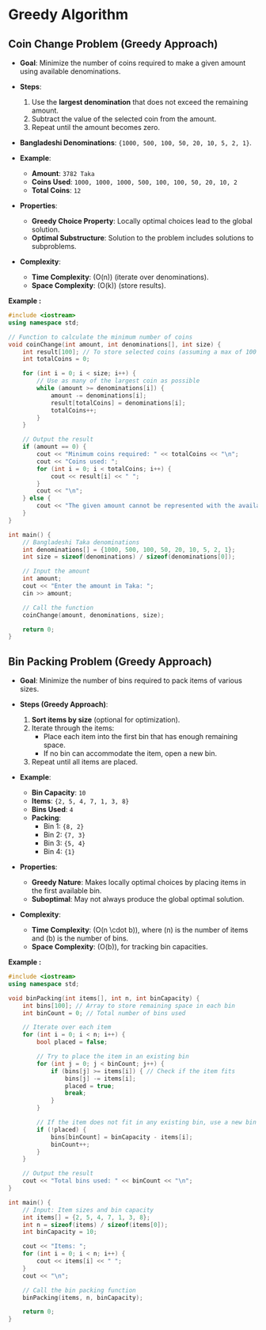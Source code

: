 # Greedy Algorithm

## Coin Change Problem (Greedy Approach)

* **Goal**: Minimize the number of coins required to make a given amount using available denominations.

* **Steps**:
  1. Use the **largest denomination** that does not exceed the remaining amount.
  2. Subtract the value of the selected coin from the amount.
  3. Repeat until the amount becomes zero.

* **Bangladeshi Denominations**: `{1000, 500, 100, 50, 20, 10, 5, 2, 1}`.

* **Example**:
  - **Amount**: `3782 Taka`
  - **Coins Used**: `1000, 1000, 1000, 500, 100, 100, 50, 20, 10, 2`
  - **Total Coins**: `12`

* **Properties**:
  - **Greedy Choice Property**: Locally optimal choices lead to the global solution.
  - **Optimal Substructure**: Solution to the problem includes solutions to subproblems.

* **Complexity**:
  - **Time Complexity**: \(O(n)\) (iterate over denominations).
  - **Space Complexity**: \(O(k)\) (store results).

**Example :**
```c++
#include <iostream>
using namespace std;

// Function to calculate the minimum number of coins
void coinChange(int amount, int denominations[], int size) {
    int result[100]; // To store selected coins (assuming a max of 100 coins needed)
    int totalCoins = 0;

    for (int i = 0; i < size; i++) {
        // Use as many of the largest coin as possible
        while (amount >= denominations[i]) {
            amount -= denominations[i];
            result[totalCoins] = denominations[i];
            totalCoins++;
        }
    }

    // Output the result
    if (amount == 0) {
        cout << "Minimum coins required: " << totalCoins << "\n";
        cout << "Coins used: ";
        for (int i = 0; i < totalCoins; i++) {
            cout << result[i] << " ";
        }
        cout << "\n";
    } else {
        cout << "The given amount cannot be represented with the available denominations.\n";
    }
}

int main() {
    // Bangladeshi Taka denominations
    int denominations[] = {1000, 500, 100, 50, 20, 10, 5, 2, 1};
    int size = sizeof(denominations) / sizeof(denominations[0]);

    // Input the amount
    int amount;
    cout << "Enter the amount in Taka: ";
    cin >> amount;

    // Call the function
    coinChange(amount, denominations, size);

    return 0;
}
```

## Bin Packing Problem (Greedy Approach)

* **Goal**: Minimize the number of bins required to pack items of various sizes.

* **Steps (Greedy Approach)**:
  1. **Sort items by size** (optional for optimization).
  2. Iterate through the items:
     - Place each item into the first bin that has enough remaining space.
     - If no bin can accommodate the item, open a new bin.
  3. Repeat until all items are placed.

* **Example**:
  - **Bin Capacity**: `10`
  - **Items**: `{2, 5, 4, 7, 1, 3, 8}`
  - **Bins Used**: `4`
  - **Packing**:
    - Bin 1: `{8, 2}`
    - Bin 2: `{7, 3}`
    - Bin 3: `{5, 4}`
    - Bin 4: `{1}`

* **Properties**:
  - **Greedy Nature**: Makes locally optimal choices by placing items in the first available bin.
  - **Suboptimal**: May not always produce the global optimal solution.

* **Complexity**:
  - **Time Complexity**: \(O(n \cdot b)\), where \(n\) is the number of items and \(b\) is the number of bins.
  - **Space Complexity**: \(O(b)\), for tracking bin capacities.

**Example :**
```c++
#include <iostream>
using namespace std;

void binPacking(int items[], int n, int binCapacity) {
    int bins[100]; // Array to store remaining space in each bin
    int binCount = 0; // Total number of bins used

    // Iterate over each item
    for (int i = 0; i < n; i++) {
        bool placed = false;

        // Try to place the item in an existing bin
        for (int j = 0; j < binCount; j++) {
            if (bins[j] >= items[i]) { // Check if the item fits
                bins[j] -= items[i];
                placed = true;
                break;
            }
        }

        // If the item does not fit in any existing bin, use a new bin
        if (!placed) {
            bins[binCount] = binCapacity - items[i];
            binCount++;
        }
    }

    // Output the result
    cout << "Total bins used: " << binCount << "\n";
}

int main() {
    // Input: Item sizes and bin capacity
    int items[] = {2, 5, 4, 7, 1, 3, 8};
    int n = sizeof(items) / sizeof(items[0]);
    int binCapacity = 10;

    cout << "Items: ";
    for (int i = 0; i < n; i++) {
        cout << items[i] << " ";
    }
    cout << "\n";

    // Call the bin packing function
    binPacking(items, n, binCapacity);

    return 0;
}
```
